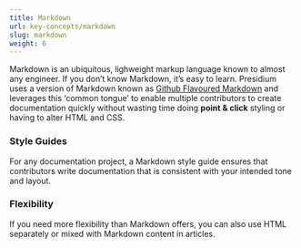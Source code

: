 ```yaml
---
title: Markdown
url: key-concepts/markdown
slug: markdown
weight: 6
---
```


Markdown is an ubiquitous, lighweight markup language known to almost any engineer. If you don’t know Markdown, 
it’s easy to learn. Presidium uses a version of Markdown known as 
[Github Flavoured Markdown](https://guides.github.com/features/mastering-markdown/#GitHub-flavored-markdown) and 
leverages this ‘common tongue’ to enable multiple contributors to create documentation quickly without wasting time doing 
**point & click** styling or having to alter HTML and CSS.

### Style Guides

For any documentation project, a Markdown style guide ensures that contributors write documentation that is consistent 
with your intended tone and layout.

### Flexibility

If you need more flexibility than Markdown offers, you can also use HTML separately or mixed with Markdown content in 
articles.
